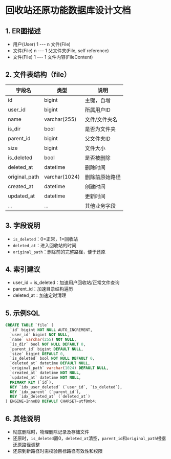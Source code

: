 # 回收站还原功能数据库设计文档

## 1. ER图描述

- 用户(User) 1 --- n 文件(File)
- 文件(File) n --- 1 父文件夹(File, self reference)
- 文件(File) 1 --- 1 文件内容(FileContent)

## 2. 文件表结构（file）

| 字段名         | 类型         | 说明               |
| -------------- | ------------ | ------------------ |
| id             | bigint       | 主键，自增         |
| user_id        | bigint       | 所属用户ID         |
| name           | varchar(255) | 文件/文件夹名      |
| is_dir         | bool         | 是否为文件夹       |
| parent_id      | bigint       | 父文件夹ID         |
| size           | bigint       | 文件大小           |
| is_deleted     | bool         | 是否被删除         |
| deleted_at     | datetime     | 删除时间           |
| original_path  | varchar(1024)| 删除前原始路径     |
| created_at     | datetime     | 创建时间           |
| updated_at     | datetime     | 更新时间           |
| ...            | ...          | 其他业务字段       |

## 3. 字段说明
- `is_deleted`：0=正常，1=回收站
- `deleted_at`：进入回收站的时间
- `original_path`：删除前的完整路径，便于还原

## 4. 索引建议
- user_id + is_deleted：加速用户回收站/正常文件查询
- parent_id：加速目录结构遍历
- deleted_at：加速定时清理

## 5. 示例SQL
```sql
CREATE TABLE `file` (
  `id` bigint NOT NULL AUTO_INCREMENT,
  `user_id` bigint NOT NULL,
  `name` varchar(255) NOT NULL,
  `is_dir` bool NOT NULL DEFAULT 0,
  `parent_id` bigint DEFAULT NULL,
  `size` bigint DEFAULT 0,
  `is_deleted` bool NOT NULL DEFAULT 0,
  `deleted_at` datetime DEFAULT NULL,
  `original_path` varchar(1024) DEFAULT NULL,
  `created_at` datetime NOT NULL,
  `updated_at` datetime NOT NULL,
  PRIMARY KEY (`id`),
  KEY `idx_user_deleted` (`user_id`, `is_deleted`),
  KEY `idx_parent` (`parent_id`),
  KEY `idx_deleted_at` (`deleted_at`)
) ENGINE=InnoDB DEFAULT CHARSET=utf8mb4;
```

## 6. 其他说明
- 彻底删除时，物理删除记录及存储文件
- 还原时，`is_deleted`置0，`deleted_at`清空，`parent_id`和`original_path`根据还原路径调整
- 还原到新路径时需校验目标路径有效性和权限 